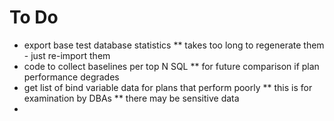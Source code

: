 
To Do
=====

* export base test database statistics
** takes too long to regenerate them - just re-import them
* code to collect baselines per top N SQL 
** for future comparison if plan performance degrades
* get list of bind variable data for plans that perform poorly
** this is for examination by DBAs
** there may be sensitive data
* 

